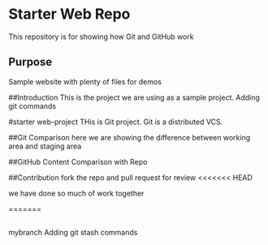 # Starter Web Repo

This repository is for showing how Git and GitHub work

## Purpose

Sample website with plenty of files for demos

##Introduction
This is the project we are using as a sample project.
Adding git commands 
 
#starter web-project
THis is Git project. 
Git is a distributed VCS.

##Git Comparison
here we are showing the difference between working area and staging area

##GitHub Content
Comparison with Repo
 
##Contribution
fork the repo and pull request for review 
<<<<<<< HEAD

we have done so much of work together

 
=======
##
 
mybranch
Adding git stash commands
